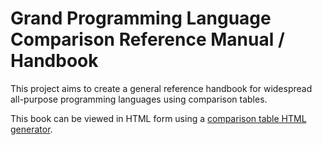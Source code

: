 # Grand Programming Language Comparison Reference Manual / Handbook

This project aims to create a general reference handbook for widespread
all-purpose programming languages using comparison tables.

This book can be viewed in HTML form using a
[comparison table HTML generator](https://github.com/GreyCat/comparison-table-generator).
